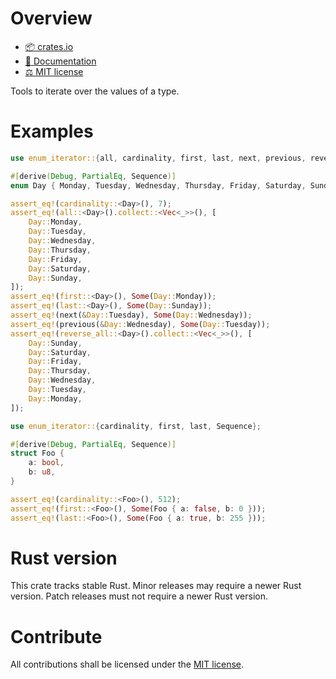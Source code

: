 <!-- cargo-sync-readme start -->

# Overview
- [📦 crates.io](https://crates.io/crates/enum-iterator)
- [📖 Documentation](https://docs.rs/enum-iterator)
- [⚖ MIT license](https://spdx.org/licenses/MIT.html)

Tools to iterate over the values of a type.

# Examples
```rust
use enum_iterator::{all, cardinality, first, last, next, previous, reverse_all, Sequence};

#[derive(Debug, PartialEq, Sequence)]
enum Day { Monday, Tuesday, Wednesday, Thursday, Friday, Saturday, Sunday }

assert_eq!(cardinality::<Day>(), 7);
assert_eq!(all::<Day>().collect::<Vec<_>>(), [
    Day::Monday,
    Day::Tuesday,
    Day::Wednesday,
    Day::Thursday,
    Day::Friday,
    Day::Saturday,
    Day::Sunday,
]);
assert_eq!(first::<Day>(), Some(Day::Monday));
assert_eq!(last::<Day>(), Some(Day::Sunday));
assert_eq!(next(&Day::Tuesday), Some(Day::Wednesday));
assert_eq!(previous(&Day::Wednesday), Some(Day::Tuesday));
assert_eq!(reverse_all::<Day>().collect::<Vec<_>>(), [
    Day::Sunday,
    Day::Saturday,
    Day::Friday,
    Day::Thursday,
    Day::Wednesday,
    Day::Tuesday,
    Day::Monday,
]);
```

```rust
use enum_iterator::{cardinality, first, last, Sequence};

#[derive(Debug, PartialEq, Sequence)]
struct Foo {
    a: bool,
    b: u8,
}

assert_eq!(cardinality::<Foo>(), 512);
assert_eq!(first::<Foo>(), Some(Foo { a: false, b: 0 }));
assert_eq!(last::<Foo>(), Some(Foo { a: true, b: 255 }));
```

# Rust version
This crate tracks stable Rust. Minor releases may require a newer Rust version. Patch releases
must not require a newer Rust version.

# Contribute
All contributions shall be licensed under the [MIT license](https://spdx.org/licenses/MIT.html).

<!-- cargo-sync-readme end -->
